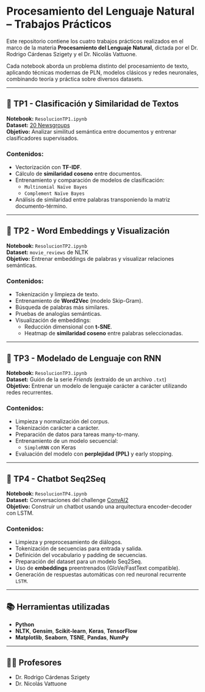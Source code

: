 # Procesamiento del Lenguaje Natural – Trabajos Prácticos

Este repositorio contiene los cuatro trabajos prácticos realizados en el marco de la materia **Procesamiento del Lenguaje Natural**, dictada por el Dr. Rodrigo Cárdenas Szigety y el Dr. Nicolás Vattuone.

Cada notebook aborda un problema distinto del procesamiento de texto, aplicando técnicas modernas de PLN, modelos clásicos y redes neuronales, combinando teoría y práctica sobre diversos datasets.

---

## 🔹 TP1 - Clasificación y Similaridad de Textos

**Notebook:** `ResolucionTP1.ipynb`  
**Dataset:** [20 Newsgroups](https://scikit-learn.org/0.19/datasets/twenty_newsgroups.html)  
**Objetivo:** Analizar similitud semántica entre documentos y entrenar clasificadores supervisados.

### Contenidos:
- Vectorización con **TF-IDF**.
- Cálculo de **similaridad coseno** entre documentos.
- Entrenamiento y comparación de modelos de clasificación:
  - `Multinomial Naïve Bayes`
  - `Complement Naïve Bayes`
- Análisis de similaridad entre palabras transponiendo la matriz documento-término.

---

## 🔹 TP2 - Word Embeddings y Visualización

**Notebook:** `ResolucionTP2.ipynb`  
**Dataset:** `movie_reviews` de NLTK  
**Objetivo:** Entrenar embeddings de palabras y visualizar relaciones semánticas.

### Contenidos:
- Tokenización y limpieza de texto.
- Entrenamiento de **Word2Vec** (modelo Skip-Gram).
- Búsqueda de palabras más similares.
- Pruebas de analogías semánticas.
- Visualización de embeddings:
  - Reducción dimensional con **t-SNE**.
  - Heatmap de **similaridad coseno** entre palabras seleccionadas.

---

## 🔹 TP3 - Modelado de Lenguaje con RNN

**Notebook:** `ResolucionTP3.ipynb`  
**Dataset:** Guión de la serie *Friends* (extraído de un archivo `.txt`)  
**Objetivo:** Entrenar un modelo de lenguaje carácter a carácter utilizando redes recurrentes.

### Contenidos:
- Limpieza y normalización del corpus.
- Tokenización carácter a carácter.
- Preparación de datos para tareas many-to-many.
- Entrenamiento de un modelo secuencial:
  - `SimpleRNN` con Keras
- Evaluación del modelo con **perplejidad (PPL)** y early stopping.

---

## 🔹 TP4 - Chatbot Seq2Seq

**Notebook:** `ResolucionTP4.ipynb`  
**Dataset:** Conversaciones del challenge [ConvAI2](http://convai.io/data/)  
**Objetivo:** Construir un chatbot usando una arquitectura encoder-decoder con LSTM.

### Contenidos:
- Limpieza y preprocesamiento de diálogos.
- Tokenización de secuencias para entrada y salida.
- Definición del vocabulario y padding de secuencias.
- Preparación del dataset para un modelo Seq2Seq.
- Uso de **embeddings** preentrenados (GloVe/FastText compatible).
- Generación de respuestas automáticas con red neuronal recurrente `LSTM`.

---

## 📚 Herramientas utilizadas

- **Python**
- **NLTK**, **Gensim**, **Scikit-learn**, **Keras**, **TensorFlow**
- **Matplotlib**, **Seaborn**, **TSNE**, **Pandas**, **NumPy**

---

## 👨‍🏫 Profesores

- Dr. Rodrigo Cárdenas Szigety  
- Dr. Nicolás Vattuone


